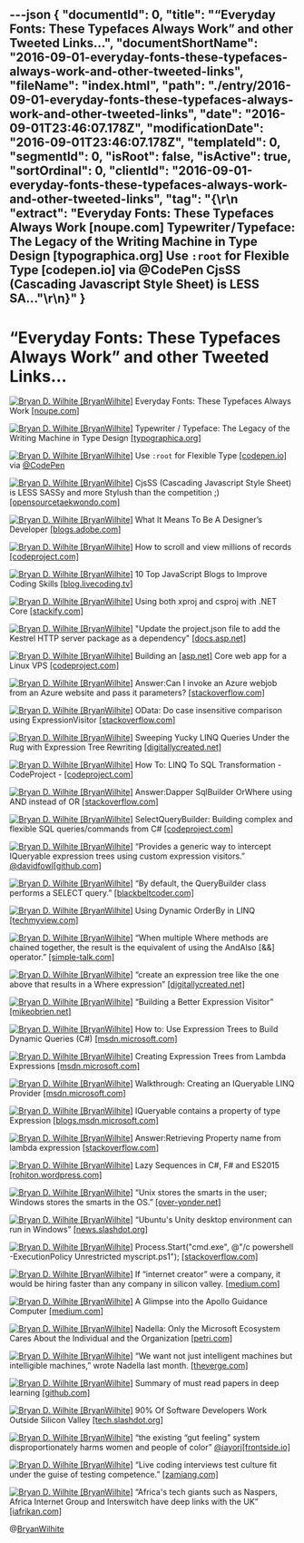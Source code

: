---json
{
  "documentId": 0,
  "title": "“Everyday Fonts: These Typefaces Always Work” and other Tweeted Links…",
  "documentShortName": "2016-09-01-everyday-fonts-these-typefaces-always-work-and-other-tweeted-links",
  "fileName": "index.html",
  "path": "./entry/2016-09-01-everyday-fonts-these-typefaces-always-work-and-other-tweeted-links",
  "date": "2016-09-01T23:46:07.178Z",
  "modificationDate": "2016-09-01T23:46:07.178Z",
  "templateId": 0,
  "segmentId": 0,
  "isRoot": false,
  "isActive": true,
  "sortOrdinal": 0,
  "clientId": "2016-09-01-everyday-fonts-these-typefaces-always-work-and-other-tweeted-links",
  "tag": "{\r\n  \"extract\": \"Everyday Fonts: These Typefaces Always Work [noupe.com] Typewriter / Typeface: The Legacy of the Writing Machine in Type Design [typographica.org] Use `:root` for Flexible Type [codepen.io] via @CodePen CjsSS (Cascading Javascript Style Sheet) is LESS SA...\"\r\n}"
}
---

# “Everyday Fonts: These Typefaces Always Work” and other Tweeted Links…

[<img alt="Bryan D. Wilhite [BryanWilhite]" src="https://songhay.blob.core.windows.net/shared-social-twitter/BryanWilhite.jpeg">](http://t.co/UNdqV0Z1zz "Bryan D. Wilhite [BryanWilhite]") Everyday Fonts: These Typefaces Always Work [[noupe.com]](http://www.noupe.com/essentials/everyday-fonts-typefaces-98400.html)

[<img alt="Bryan D. Wilhite [BryanWilhite]" src="https://songhay.blob.core.windows.net/shared-social-twitter/BryanWilhite.jpeg">](http://t.co/UNdqV0Z1zz "Bryan D. Wilhite [BryanWilhite]") Typewriter / Typeface: The Legacy of the Writing Machine in Type Design [[typographica.org]](http://typographica.org/on-typography/typewriter-typeface-the-legacy-of-the-writing-machine-in-type-design/)

[<img alt="Bryan D. Wilhite [BryanWilhite]" src="https://songhay.blob.core.windows.net/shared-social-twitter/BryanWilhite.jpeg">](http://t.co/UNdqV0Z1zz "Bryan D. Wilhite [BryanWilhite]") Use `:root` for Flexible Type [[codepen.io]](http://codepen.io/AllThingsSmitty/pen/XKgOkR) via [@CodePen](http://twitter.com/CodePen)

[<img alt="Bryan D. Wilhite [BryanWilhite]" src="https://songhay.blob.core.windows.net/shared-social-twitter/BryanWilhite.jpeg">](http://t.co/UNdqV0Z1zz "Bryan D. Wilhite [BryanWilhite]") CjsSS (Cascading Javascript Style Sheet) is LESS SASSy and more Stylush than the competition ;) [[opensourcetaekwondo.com]](http://opensourcetaekwondo.com/cjsss/)

[<img alt="Bryan D. Wilhite [BryanWilhite]" src="https://songhay.blob.core.windows.net/shared-social-twitter/BryanWilhite.jpeg">](http://t.co/UNdqV0Z1zz "Bryan D. Wilhite [BryanWilhite]") What It Means To Be A Designer’s Developer [[blogs.adobe.com]](http://blogs.adobe.com/creativecloud/what-it-means-to-be-a-designers-developer/)

[<img alt="Bryan D. Wilhite [BryanWilhite]" src="https://songhay.blob.core.windows.net/shared-social-twitter/BryanWilhite.jpeg">](http://t.co/UNdqV0Z1zz "Bryan D. Wilhite [BryanWilhite]") How to scroll and view millions of records [[codeproject.com]](http://www.codeproject.com/Articles/1111364/How-to-scroll-and-view-millions-of-records)

[<img alt="Bryan D. Wilhite [BryanWilhite]" src="https://songhay.blob.core.windows.net/shared-social-twitter/BryanWilhite.jpeg">](http://t.co/UNdqV0Z1zz "Bryan D. Wilhite [BryanWilhite]") 10 Top JavaScript Blogs to Improve Coding Skills [[blog.livecoding.tv]](http://blog.livecoding.tv/2016/07/12/top-javascript-blogs/)

[<img alt="Bryan D. Wilhite [BryanWilhite]" src="https://songhay.blob.core.windows.net/shared-social-twitter/BryanWilhite.jpeg">](http://t.co/UNdqV0Z1zz "Bryan D. Wilhite [BryanWilhite]") Using both xproj and csproj with .NET Core [[stackify.com]](http://stackify.com/using-both-xproj-and-csproj-with-net-core/)

[<img alt="Bryan D. Wilhite [BryanWilhite]" src="https://songhay.blob.core.windows.net/shared-social-twitter/BryanWilhite.jpeg">](http://t.co/UNdqV0Z1zz "Bryan D. Wilhite [BryanWilhite]") "Update the project.json file to add the Kestrel HTTP server package as a dependency" [[docs.asp.net]](https://docs.asp.net/en/latest/getting-started.html)

[<img alt="Bryan D. Wilhite [BryanWilhite]" src="https://songhay.blob.core.windows.net/shared-social-twitter/BryanWilhite.jpeg">](http://t.co/UNdqV0Z1zz "Bryan D. Wilhite [BryanWilhite]") Building an [[asp.net]](http://ASP.NET) Core web app for a Linux VPS [[codeproject.com]](http://www.codeproject.com/Articles/1111663/Building-an-ASP-NET-Core-web-app-for-a-Linux-VPS-P)

[<img alt="Bryan D. Wilhite [BryanWilhite]" src="https://songhay.blob.core.windows.net/shared-social-twitter/BryanWilhite.jpeg">](http://t.co/UNdqV0Z1zz "Bryan D. Wilhite [BryanWilhite]") Answer:Can I invoke an Azure webjob from an Azure website and pass it parameters? [[stackoverflow.com]](http://stackoverflow.com/a/22273978/22944?stw=2)

[<img alt="Bryan D. Wilhite [BryanWilhite]" src="https://songhay.blob.core.windows.net/shared-social-twitter/BryanWilhite.jpeg">](http://t.co/UNdqV0Z1zz "Bryan D. Wilhite [BryanWilhite]") OData: Do case insensitive comparison using ExpressionVisitor [[stackoverflow.com]](http://stackoverflow.com/q/36209231/22944?stw=2)

[<img alt="Bryan D. Wilhite [BryanWilhite]" src="https://songhay.blob.core.windows.net/shared-social-twitter/BryanWilhite.jpeg">](http://t.co/UNdqV0Z1zz "Bryan D. Wilhite [BryanWilhite]") Sweeping Yucky LINQ Queries Under the Rug with Expression Tree Rewriting [[digitallycreated.net]](http://www.digitallycreated.net/Blog/66/sweeping-yucky-linq-queries-under-the-rug-with-expression-tree-rewriting)

[<img alt="Bryan D. Wilhite [BryanWilhite]" src="https://songhay.blob.core.windows.net/shared-social-twitter/BryanWilhite.jpeg">](http://t.co/UNdqV0Z1zz "Bryan D. Wilhite [BryanWilhite]") How To: LINQ To SQL Transformation - CodeProject - [[codeproject.com]](http://www.codeproject.com/Articles/22770/How-To-LINQ-To-SQL-Transformation)

[<img alt="Bryan D. Wilhite [BryanWilhite]" src="https://songhay.blob.core.windows.net/shared-social-twitter/BryanWilhite.jpeg">](http://t.co/UNdqV0Z1zz "Bryan D. Wilhite [BryanWilhite]") Answer:Dapper SqlBuilder OrWhere using AND instead of OR [[stackoverflow.com]](http://stackoverflow.com/a/31571638/22944?stw=2)

[<img alt="Bryan D. Wilhite [BryanWilhite]" src="https://songhay.blob.core.windows.net/shared-social-twitter/BryanWilhite.jpeg">](http://t.co/UNdqV0Z1zz "Bryan D. Wilhite [BryanWilhite]") SelectQueryBuilder: Building complex and flexible SQL queries/commands from C# [[codeproject.com]](http://www.codeproject.com/KB/database/SelectQueryBuilder.aspx?display=Print)

[<img alt="Bryan D. Wilhite [BryanWilhite]" src="https://songhay.blob.core.windows.net/shared-social-twitter/BryanWilhite.jpeg">](http://t.co/UNdqV0Z1zz "Bryan D. Wilhite [BryanWilhite]") “Provides a generic way to intercept IQueryable expression trees using custom expression visitors.” [@davidfowl](http://twitter.com/davidfowl)[[github.com]](https://github.com/davidfowl/QueryInterceptor)

[<img alt="Bryan D. Wilhite [BryanWilhite]" src="https://songhay.blob.core.windows.net/shared-social-twitter/BryanWilhite.jpeg">](http://t.co/UNdqV0Z1zz "Bryan D. Wilhite [BryanWilhite]") “By default, the QueryBuilder class performs a SELECT query.” [[blackbeltcoder.com]](http://www.blackbeltcoder.com/Articles/strings/a-sql-querybuilder-class)

[<img alt="Bryan D. Wilhite [BryanWilhite]" src="https://songhay.blob.core.windows.net/shared-social-twitter/BryanWilhite.jpeg">](http://t.co/UNdqV0Z1zz "Bryan D. Wilhite [BryanWilhite]") Using Dynamic OrderBy in LINQ [[techmyview.com]](http://www.techmyview.com/post/2015/04/27/Using-Dynamic-OrderBy-in-LINQ)

[<img alt="Bryan D. Wilhite [BryanWilhite]" src="https://songhay.blob.core.windows.net/shared-social-twitter/BryanWilhite.jpeg">](http://t.co/UNdqV0Z1zz "Bryan D. Wilhite [BryanWilhite]") “When multiple Where methods are chained together, the result is the equivalent of using the AndAlso [&&] operator.” [[simple-talk.com]](https://www.simple-talk.com/dotnet/.net-framework/giving-clarity-to-linq-queries-by-extending-expressions/)

[<img alt="Bryan D. Wilhite [BryanWilhite]" src="https://songhay.blob.core.windows.net/shared-social-twitter/BryanWilhite.jpeg">](http://t.co/UNdqV0Z1zz "Bryan D. Wilhite [BryanWilhite]") “create an expression tree like the one above that results in a Where expression” [[digitallycreated.net]](http://www.digitallycreated.net/Blog/37/dynamic-queries-in-entity-framework-using-expression-trees)

[<img alt="Bryan D. Wilhite [BryanWilhite]" src="https://songhay.blob.core.windows.net/shared-social-twitter/BryanWilhite.jpeg">](http://t.co/UNdqV0Z1zz "Bryan D. Wilhite [BryanWilhite]") “Building a Better Expression Visitor” [[mikeobrien.net]](http://www.mikeobrien.net/blog/building-better-expression-visitor/)

[<img alt="Bryan D. Wilhite [BryanWilhite]" src="https://songhay.blob.core.windows.net/shared-social-twitter/BryanWilhite.jpeg">](http://t.co/UNdqV0Z1zz "Bryan D. Wilhite [BryanWilhite]") How to: Use Expression Trees to Build Dynamic Queries (C#) [[msdn.microsoft.com]](https://msdn.microsoft.com/en-us/library/mt654267.aspx)

[<img alt="Bryan D. Wilhite [BryanWilhite]" src="https://songhay.blob.core.windows.net/shared-social-twitter/BryanWilhite.jpeg">](http://t.co/UNdqV0Z1zz "Bryan D. Wilhite [BryanWilhite]") Creating Expression Trees from Lambda Expressions [[msdn.microsoft.com]](https://msdn.microsoft.com/en-us/library/mt654263.aspx)

[<img alt="Bryan D. Wilhite [BryanWilhite]" src="https://songhay.blob.core.windows.net/shared-social-twitter/BryanWilhite.jpeg">](http://t.co/UNdqV0Z1zz "Bryan D. Wilhite [BryanWilhite]") Walkthrough: Creating an IQueryable LINQ Provider [[msdn.microsoft.com]](https://msdn.microsoft.com/en-us/library/bb546158(v=vs.110).aspx)

[<img alt="Bryan D. Wilhite [BryanWilhite]" src="https://songhay.blob.core.windows.net/shared-social-twitter/BryanWilhite.jpeg">](http://t.co/UNdqV0Z1zz "Bryan D. Wilhite [BryanWilhite]") IQueryable contains a property of type Expression [[blogs.msdn.microsoft.com]](https://blogs.msdn.microsoft.com/charlie/2008/01/31/expression-tree-basics/)

[<img alt="Bryan D. Wilhite [BryanWilhite]" src="https://songhay.blob.core.windows.net/shared-social-twitter/BryanWilhite.jpeg">](http://t.co/UNdqV0Z1zz "Bryan D. Wilhite [BryanWilhite]") Answer:Retrieving Property name from lambda expression [[stackoverflow.com]](http://stackoverflow.com/a/672212/22944?stw=2)

[<img alt="Bryan D. Wilhite [BryanWilhite]" src="https://songhay.blob.core.windows.net/shared-social-twitter/BryanWilhite.jpeg">](http://t.co/UNdqV0Z1zz "Bryan D. Wilhite [BryanWilhite]") Lazy Sequences in C#, F# and ES2015 [[rohiton.wordpress.com]](https://rohiton.wordpress.com/2016/07/09/lazy-sequences-in-c-f-and-es2015/)

[<img alt="Bryan D. Wilhite [BryanWilhite]" src="https://songhay.blob.core.windows.net/shared-social-twitter/BryanWilhite.jpeg">](http://t.co/UNdqV0Z1zz "Bryan D. Wilhite [BryanWilhite]") “Unix stores the smarts in the user; Windows stores the smarts in the OS.” [[over-yonder.net]](http://www.over-yonder.net/~fullermd/rants/winstupid/2)

[<img alt="Bryan D. Wilhite [BryanWilhite]" src="https://songhay.blob.core.windows.net/shared-social-twitter/BryanWilhite.jpeg">](http://t.co/UNdqV0Z1zz "Bryan D. Wilhite [BryanWilhite]") “Ubuntu's Unity desktop environment can run in Windows” [[news.slashdot.org]](https://news.slashdot.org/story/16/07/10/1436208/ubuntus-unity-desktop-environment-can-run-in-windows?utm_source=feedly1.0mainlinkanon&utm_medium=feed)

[<img alt="Bryan D. Wilhite [BryanWilhite]" src="https://songhay.blob.core.windows.net/shared-social-twitter/BryanWilhite.jpeg">](http://t.co/UNdqV0Z1zz "Bryan D. Wilhite [BryanWilhite]") Process.Start("cmd.exe", @"/c powershell -ExecutionPolicy Unrestricted myscript.ps1"); [[stackoverflow.com]](http://stackoverflow.com/questions/22790362/how-to-run-powershell-script-file-without-sdk)

[<img alt="Bryan D. Wilhite [BryanWilhite]" src="https://songhay.blob.core.windows.net/shared-social-twitter/BryanWilhite.jpeg">](http://t.co/UNdqV0Z1zz "Bryan D. Wilhite [BryanWilhite]") If “internet creator” were a company, it would be hiring faster than any company in silicon valley. [[medium.com]](https://medium.com/the-wtf-economy/machine-money-and-people-money-29b497eeb9d0)

[<img alt="Bryan D. Wilhite [BryanWilhite]" src="https://songhay.blob.core.windows.net/shared-social-twitter/BryanWilhite.jpeg">](http://t.co/UNdqV0Z1zz "Bryan D. Wilhite [BryanWilhite]") A Glimpse into the Apollo Guidance Computer [[medium.com]](https://medium.com/@borja/a-glimpse-into-the-apollo-guidance-computer-8ee06e5e1a5c)

[<img alt="Bryan D. Wilhite [BryanWilhite]" src="https://songhay.blob.core.windows.net/shared-social-twitter/BryanWilhite.jpeg">](http://t.co/UNdqV0Z1zz "Bryan D. Wilhite [BryanWilhite]") Nadella: Only the Microsoft Ecosystem Cares About the Individual and the Organization [[petri.com]](https://www.petri.com/nadella-kicks-off-wpc-telling-partners-microsoft-ecosystem-cares-individual-organization)

[<img alt="Bryan D. Wilhite [BryanWilhite]" src="https://songhay.blob.core.windows.net/shared-social-twitter/BryanWilhite.jpeg">](http://t.co/UNdqV0Z1zz "Bryan D. Wilhite [BryanWilhite]") “We want not just intelligent machines but intelligible machines,” wrote Nadella last month. [[theverge.com]](http://www.theverge.com/2016/7/12/12158238/first-click-deep-learning-algorithmic-black-boxes)

[<img alt="Bryan D. Wilhite [BryanWilhite]" src="https://songhay.blob.core.windows.net/shared-social-twitter/BryanWilhite.jpeg">](http://t.co/UNdqV0Z1zz "Bryan D. Wilhite [BryanWilhite]") Summary of must read papers in deep learning [[github.com]](https://github.com/tensorflow/magenta/tree/master/magenta/reviews)

[<img alt="Bryan D. Wilhite [BryanWilhite]" src="https://songhay.blob.core.windows.net/shared-social-twitter/BryanWilhite.jpeg">](http://t.co/UNdqV0Z1zz "Bryan D. Wilhite [BryanWilhite]") 90% Of Software Developers Work Outside Silicon Valley [[tech.slashdot.org]](https://tech.slashdot.org/story/16/07/13/1713250/90-of-software-developers-work-outside-silicon-valley?utm_source=feedly1.0mainlinkanon&utm_medium=feed)

[<img alt="Bryan D. Wilhite [BryanWilhite]" src="https://songhay.blob.core.windows.net/shared-social-twitter/BryanWilhite.jpeg">](http://t.co/UNdqV0Z1zz "Bryan D. Wilhite [BryanWilhite]") “the existing “gut feeling” system disproportionately harms women and people of color” [@iayori](http://twitter.com/iayori)[[frontside.io]](http://frontside.io/blog/2016/07/07/the-conjoined-triangles-of-senior-level-development.html)

[<img alt="Bryan D. Wilhite [BryanWilhite]" src="https://songhay.blob.core.windows.net/shared-social-twitter/BryanWilhite.jpeg">](http://t.co/UNdqV0Z1zz "Bryan D. Wilhite [BryanWilhite]") “Live coding interviews test culture fit under the guise of testing competence.” [[zamiang.com]](https://www.zamiang.com/posts/post/2016/04/08/why-i-dont-do-live-coding-interviews/)

[<img alt="Bryan D. Wilhite [BryanWilhite]" src="https://songhay.blob.core.windows.net/shared-social-twitter/BryanWilhite.jpeg">](http://t.co/UNdqV0Z1zz "Bryan D. Wilhite [BryanWilhite]") “Africa's tech giants such as Naspers, Africa Internet Group and Interswitch have deep links with the UK” [[iafrikan.com]](http://www.iafrikan.com/2016/07/14/what-brexit-means-for-afrikas-tech-giants/)

@[BryanWilhite](https://twitter.com/BryanWilhite)
